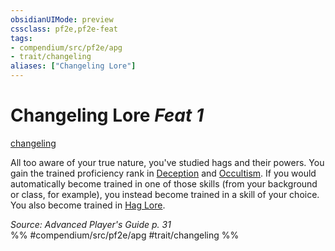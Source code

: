 ```yaml
---
obsidianUIMode: preview
cssclass: pf2e,pf2e-feat
tags:
- compendium/src/pf2e/apg
- trait/changeling
aliases: ["Changeling Lore"]
---
```

# Changeling Lore  *Feat 1*  
[changeling](../../Rules/traits/changeling-b1.md)  


All too aware of your true nature, you've studied hags and their powers. You gain the trained proficiency rank in [Deception](../skills.md#Deception) and [Occultism](../skills.md#Occultism). If you would automatically become trained in one of those skills (from your background or class, for example), you instead become trained in a skill of your choice. You also become trained in [Hag Lore](../skills.md#Lore).

*Source: Advanced Player's Guide p. 31*  
%% #compendium/src/pf2e/apg #trait/changeling %%